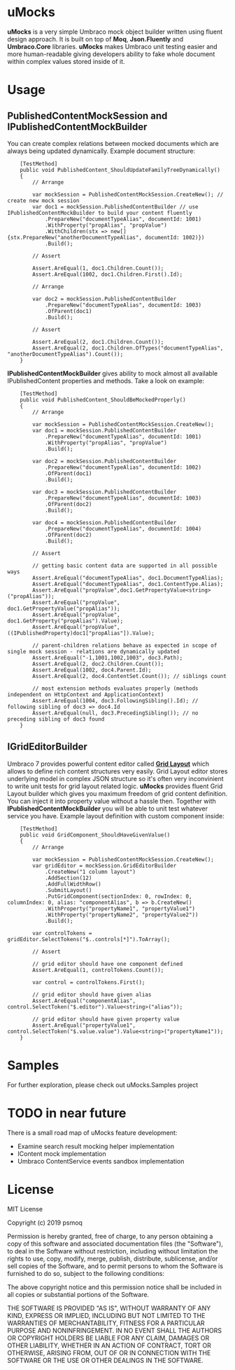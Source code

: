 # uMocks

**uMocks** is a very simple Umbraco mock object builder written using fluent design approach. It is built on top of **Moq**, **Json.Fluently** and **Umbraco.Core** libraries. **uMocks** makes Umbraco unit testing easier and more human-readable giving developers ability to fake whole document within complex values stored inside of it.

# Usage

## PublishedContentMockSession and IPublishedContentMockBuilder

You can create complex relations between mocked documents which are always being updated dynamically. Example document structure:

        [TestMethod]
        public void PublishedContent_ShouldUpdateFamilyTreeDynamically()
        {
            // Arrange

            var mockSession = PublishedContentMockSession.CreateNew(); // create new mock session
            var doc1 = mockSession.PublishedContentBuilder // use IPublishedContentMockBuilder to build your content fluently
                .PrepareNew("documentTypeAlias", documentId: 1001)
                .WithProperty("propAlias", "propValue")
                .WithChildren(stx => new[] {stx.PrepareNew("anotherDocumentTypeAlias", documentId: 1002)})
                .Build();

            // Assert

            Assert.AreEqual(1, doc1.Children.Count());
            Assert.AreEqual(1002, doc1.Children.First().Id);

            // Arrange

            var doc2 = mockSession.PublishedContentBuilder
                .PrepareNew("documentTypeAlias", documentId: 1003)
                .OfParent(doc1)
                .Build();

            // Assert

            Assert.AreEqual(2, doc1.Children.Count());
            Assert.AreEqual(2, doc1.Children.OfTypes("documentTypeAlias", "anotherDocumentTypeAlias").Count());
        }

**IPublishedContentMockBuilder** gives ability to mock almost all available IPublishedContent properties and methods. Take a look on example:

        [TestMethod]
        public void PublishedContent_ShouldBeMockedProperly()
        {
            // Arrange

            var mockSession = PublishedContentMockSession.CreateNew();
            var doc1 = mockSession.PublishedContentBuilder
                .PrepareNew("documentTypeAlias", documentId: 1001)
                .WithProperty("propAlias", "propValue")
                .Build();

            var doc2 = mockSession.PublishedContentBuilder
                .PrepareNew("documentTypeAlias", documentId: 1002)
                .OfParent(doc1)
                .Build();

            var doc3 = mockSession.PublishedContentBuilder
                .PrepareNew("documentTypeAlias", documentId: 1003)
                .OfParent(doc2)
                .Build();

            var doc4 = mockSession.PublishedContentBuilder
                .PrepareNew("documentTypeAlias", documentId: 1004)
                .OfParent(doc2)
                .Build();

            // Assert

            // getting basic content data are supported in all possible ways
            Assert.AreEqual("documentTypeAlias", doc1.DocumentTypeAlias);
            Assert.AreEqual("documentTypeAlias", doc1.ContentType.Alias);
            Assert.AreEqual("propValue",doc1.GetPropertyValue<string>("propAlias"));
            Assert.AreEqual("propValue", doc1.GetPropertyValue("propAlias"));
            Assert.AreEqual("propValue", doc1.GetProperty("propAlias").Value);
            Assert.AreEqual("propValue", ((IPublishedProperty)doc1["propAlias"]).Value);

            // parent-children relations behave as expected in scope of single mock session - relations are dynamically updated
            Assert.AreEqual("-1,1001,1002,1003", doc3.Path);
            Assert.AreEqual(2, doc2.Children.Count());
            Assert.AreEqual(1002, doc4.Parent.Id);
            Assert.AreEqual(2, doc4.ContentSet.Count()); // siblings count

            // most extension methods evaluates properly (methods independent on HttpContext and ApplicationContext)
            Assert.AreEqual(1004, doc3.FollowingSibling().Id); // following sibling of doc3 => doc4.Id
            Assert.AreEqual(null, doc3.PrecedingSibling()); // no preceding sibling of doc3 found
        }

## IGridEditorBuilder

Umbraco 7 provides powerful content editor called **[Grid Layout](https://our.umbraco.com/documentation/getting-started/backoffice/property-editors/built-in-property-editors/grid-layout/)** which allows to define rich content structures very easily. Grid Layout editor stores underlying model in complex JSON structure so it's often very inconvinient to write unit tests for grid layout related logic. **uMocks** provides fluent Grid Layout builder which gives you maximum freedom of grid content definition. You can inject it into property value without a hassle then. Together with **IPublishedContentMockBuilder** you will be able to unit test whatever service you have. Example layout definition with custom component inside:

        [TestMethod]
        public void GridComponent_ShouldHaveGivenValue()
        {
            // Arrange

            var mockSession = PublishedContentMockSession.CreateNew();
            var gridEditor = mockSession.GridEditorBuilder
                .CreateNew("1 column layout")
                .AddSection(12)
                .AddFullWidthRow()
                .SubmitLayout()
                .PutGridComponent(sectionIndex: 0, rowIndex: 0, columnIndex: 0, alias: "componentAlias", b => b.CreateNew()
                .WithProperty("propertyName1", "propertyValue1")
                .WithProperty("propertyName2", "propertyValue2"))
                .Build();

            var controlTokens = gridEditor.SelectTokens("$..controls[*]").ToArray();

            // Assert

            // grid editor should have one component defined
            Assert.AreEqual(1, controlTokens.Count()); 

            var control = controlTokens.First();

            // grid editor should have given alias
            Assert.AreEqual("componentAlias", control.SelectToken("$.editor").Value<string>("alias"));

            // grid editor should have given property value
            Assert.AreEqual("propertyValue1", control.SelectToken("$.value.value").Value<string>("propertyName1"));
        }

# Samples

For further exploration, please check out uMocks.Samples project

# TODO in near future

There is a small road map of uMocks feature development:

  * Examine search result mocking helper implementation
  * IContent mock implementation
  * Umbraco ContentService events sandbox implementation

# License

MIT License

Copyright (c) 2019 psmoq

Permission is hereby granted, free of charge, to any person obtaining a copy
of this software and associated documentation files (the "Software"), to deal
in the Software without restriction, including without limitation the rights
to use, copy, modify, merge, publish, distribute, sublicense, and/or sell
copies of the Software, and to permit persons to whom the Software is
furnished to do so, subject to the following conditions:

The above copyright notice and this permission notice shall be included in all
copies or substantial portions of the Software.

THE SOFTWARE IS PROVIDED "AS IS", WITHOUT WARRANTY OF ANY KIND, EXPRESS OR
IMPLIED, INCLUDING BUT NOT LIMITED TO THE WARRANTIES OF MERCHANTABILITY,
FITNESS FOR A PARTICULAR PURPOSE AND NONINFRINGEMENT. IN NO EVENT SHALL THE
AUTHORS OR COPYRIGHT HOLDERS BE LIABLE FOR ANY CLAIM, DAMAGES OR OTHER
LIABILITY, WHETHER IN AN ACTION OF CONTRACT, TORT OR OTHERWISE, ARISING FROM,
OUT OF OR IN CONNECTION WITH THE SOFTWARE OR THE USE OR OTHER DEALINGS IN THE
SOFTWARE.
